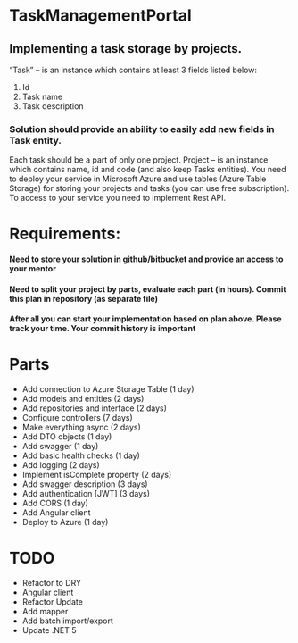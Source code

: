 # TaskManagementPortal

## Implementing a task storage by projects. 
“Task” – is an instance which contains at least 3 fields listed below:
1.	Id
2.	Task name
3.	Task description
### Solution should provide an ability to easily add new fields in Task entity. 
Each task should be a part of only one project. Project – is an instance which contains name, id and code (and also keep Tasks entities).
You need to deploy your service in Microsoft Azure and use tables (Azure Table Storage) for storing your projects and tasks (you can use free subscription). To access to your service you need to implement Rest API.

# Requirements:
#### Need to store your solution in github/bitbucket and provide an access to your mentor
#### Need to split your project by parts, evaluate each part (in hours). Commit this plan in repository (as separate file)
#### After all you can start your implementation based on plan above. Please track your time. Your commit history is important


# Parts
- Add connection to Azure Storage Table (1 day)
- Add models and entities (2 days)
- Add repositories and interface (2 days)
- Configure controllers (7 days)
- Make everything async (2 days)
- Add DTO objects (1 day)
- Add swagger (1 day)
- Add basic health checks (1 day)
- Add logging (2 days)
- Implement isComplete property (2 days)
- Add swagger description (3 days)
- Add authentication [JWT] (3 days)
- Add CORS (1 day)
- Add Angular client
- Deploy to Azure (1 day)

# TODO
- Refactor to DRY
- Angular client
- Refactor Update
- Add mapper
- Add batch import/export
- Update .NET 5


